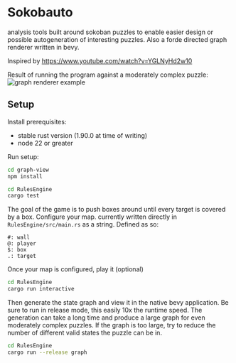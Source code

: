 # Sokobauto

analysis tools built around sokoban puzzles to enable easier design or possible autogeneration of interesting puzzles. Also a forde directed graph renderer written in bevy.

Inspired by https://www.youtube.com/watch?v=YGLNyHd2w10

Result of running the program against a moderately complex puzzle:
![graph renderer example](./_content/game_graph.gif)

## Setup

Install prerequisites:
- stable rust version (1.90.0 at time of writing)
- node 22 or greater

Run setup:
```bash
cd graph-view
npm install
```
```bash
cd RulesEngine
cargo test
```


The goal of the game is to push boxes around until every target is covered by a box.
Configure your map. currently written directly in `RulesEngine/src/main.rs` as a string. Defined as so:
```
#: wall
@: player
$: box
.: target
```

Once your map is configured, play it (optional)
```bash
cd RulesEngine
cargo run interactive
```

Then generate the state graph and view it in the native bevy application. Be sure to run in release mode, this easily 10x the runtime speed.
The generation can take a long time and produce a large graph for even moderately complex puzzles.
If the graph is too large, try to reduce the number of different valid states the puzzle can be in.
```bash
cd RulesEngine
cargo run --release graph
```
